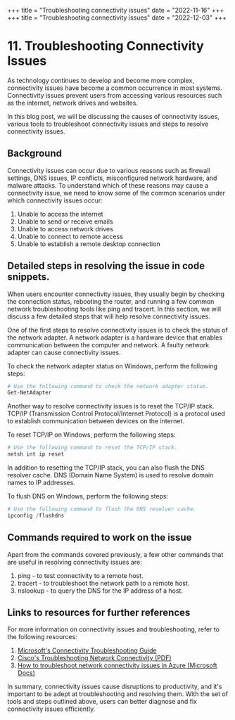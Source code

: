 +++
title = "Troubleshooting connectivity issues"
date = "2022-11-16"
+++
+++
title = "Troubleshooting connectivity issues"
date = "2022-12-03"
+++


# 11. Troubleshooting Connectivity Issues

As technology continues to develop and become more complex, connectivity issues have become a common occurrence in most systems. Connectivity issues prevent users from accessing various resources such as the internet, network drives and websites. 

In this blog post, we will be discussing the causes of connectivity issues, various tools to troubleshoot connectivity issues and steps to resolve connectivity issues.

## Background 

Connectivity issues can occur due to various reasons such as firewall settings, DNS issues, IP conflicts, misconfigured network hardware, and malware attacks. To understand which of these reasons may cause a connectivity issue, we need to know some of the common scenarios under which connectivity issues occur: 

1. Unable to access the internet
2. Unable to send or receive emails
3. Unable to access network drives
4. Unable to connect to remote access
5. Unable to establish a remote desktop connection

## Detailed steps in resolving the issue in code snippets. 

When users encounter connectivity issues, they usually begin by checking the connection status, rebooting the router, and running a few common network troubleshooting tools like ping and tracert. In this section, we will discuss a few detailed steps that will help resolve connectivity issues.

One of the first steps to resolve connectivity issues is to check the status of the network adapter. A network adapter is a hardware device that enables communication between the computer and network. A faulty network adapter can cause connectivity issues. 

To check the network adapter status on Windows, perform the following steps: 

```PowerShell
# Use the following command to check the network adapter status.
Get-NetAdapter
```

Another way to resolve connectivity issues is to reset the TCP/IP stack. TCP/IP (Transmission Control Protocol/Internet Protocol) is a protocol used to establish communication between devices on the internet. 

To reset TCP/IP on Windows, perform the following steps: 

```PowerShell
# Use the following command to reset the TCP/IP stack.
netsh int ip reset
```

In addition to resetting the TCP/IP stack, you can also flush the DNS resolver cache. DNS (Domain Name System) is used to resolve domain names to IP addresses.  

To flush DNS on Windows, perform the following steps: 

```PowerShell
# Use the following command to flush the DNS resolver cache.
ipconfig /flushdns
```

## Commands required to work on the issue

Apart from the commands covered previously, a few other commands that are useful in resolving connectivity issues are:

1. ping - to test connectivity to a remote host.
2. tracert - to troubleshoot the network path to a remote host.
3. nslookup - to query the DNS for the IP address of a host.

## Links to resources for further references

For more information on connectivity issues and troubleshooting, refer to the following resources:

1. [Microsoft's Connectivity Troubleshooting Guide](https://docs.microsoft.com/en-us/windows-server/networking/technologies/connectivity-troubleshooting)
2. [Cisco's Troubleshooting Network Connectivity (PDF)](https://www.cisco.com/c/en/us/support/docs/ip/troubleshooting/13669-27.pdf)
3. [How to troubleshoot network connectivity issues in Azure (Microsoft Docs)](https://docs.microsoft.com/en-us/troubleshoot/azure/networking/connection-problem-azure)

In summary, connectivity issues cause disruptions to productivity, and it's important to be adept at troubleshooting and resolving them. With the set of tools and steps outlined above, users can better diagnose and fix connectivity issues efficiently.